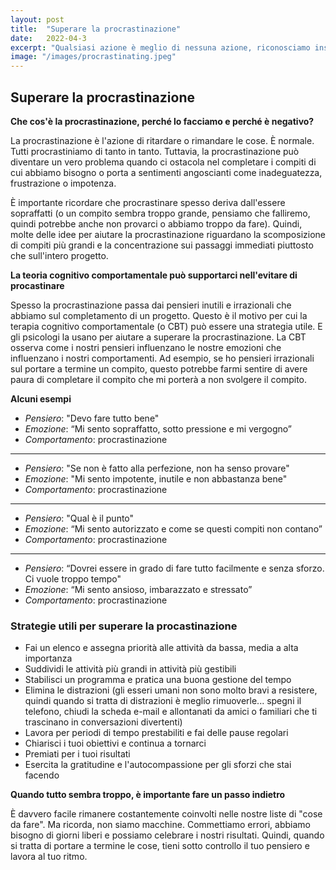 ```yaml
---
layout: post
title:  "Superare la procrastinazione"
date:   2022-04-3
excerpt: "Qualsiasi azione è meglio di nessuna azione, riconosciamo insieme quando possiamo realmente agire ed evitare di procastinasre."
image: "/images/procrastinating.jpeg"
---
```


## Superare la procrastinazione

**Che cos'è la procrastinazione, perché lo facciamo e perché è negativo?**


La procrastinazione è l'azione di ritardare o rimandare le cose. È normale. Tutti procrastiniamo di tanto in tanto. Tuttavia, la procrastinazione può diventare un vero problema 
quando ci ostacola nel completare i compiti di cui abbiamo bisogno o porta a sentimenti angoscianti come inadeguatezza, frustrazione o impotenza.

È importante ricordare che procrastinare spesso deriva dall'essere sopraffatti (o un compito sembra troppo grande, pensiamo che falliremo, quindi potrebbe anche non provarci o abbiamo troppo da fare).
Quindi, molte delle idee per aiutare la procrastinazione riguardano la scomposizione di compiti più grandi e la concentrazione sui passaggi immediati piuttosto che sull'intero progetto. 

**La teoria cognitivo comportamentale può supportarci nell'evitare di procastinare**

Spesso la procrastinazione passa dai pensieri inutili e irrazionali che abbiamo sul completamento di un progetto. 
Questo è il motivo per cui la terapia cognitivo comportamentale (o CBT) può essere una strategia utile.
E gli psicologi la usano per aiutare a superare la procrastinazione. 
La CBT osserva come i nostri pensieri influenzano le nostre emozioni che influenzano i nostri comportamenti. 
Ad esempio, se ho pensieri irrazionali sul portare a termine un compito, questo potrebbe farmi sentire di avere paura di completare il compito che mi porterà a non svolgere il compito.

**Alcuni esempi**

- _Pensiero_: "Devo fare tutto bene"
- _Emozione_: “Mi sento sopraffatto, sotto pressione e mi vergogno”
- _Comportamento_: procrastinazione
  
---------------------------
- _Pensiero_: "Se non è fatto alla perfezione, non ha senso provare"
- _Emozione_: "Mi sento impotente, inutile e non abbastanza bene"
- _Comportamento_: procrastinazione


----------------------------
- _Pensiero_: "Qual è il punto"
- _Emozione_: “Mi sento autorizzato e come se questi compiti non contano”
- _Comportamento_: procrastinazione


--------------------------------
- _Pensiero_: “Dovrei essere in grado di fare tutto facilmente e senza sforzo. Ci vuole troppo tempo"
- _Emozione_: “Mi sento ansioso, imbarazzato e stressato”
- _Comportamento_: procrastinazione

### Strategie utili per superare la procastinazione

- Fai un elenco e assegna priorità alle attività da bassa, media a alta importanza
- Suddividi le attività più grandi in attività più gestibili
- Stabilisci un programma e pratica una buona gestione del tempo
- Elimina le distrazioni (gli esseri umani non sono molto bravi a resistere, quindi quando si tratta di distrazioni è meglio rimuoverle... spegni il telefono, chiudi la scheda e-mail e allontanati da amici o familiari che ti trascinano in conversazioni divertenti)
- Lavora per periodi di tempo prestabiliti e fai delle pause regolari
- Chiarisci i tuoi obiettivi e continua a tornarci
- Premiati per i tuoi risultati
- Esercita la gratitudine e l'autocompassione per gli sforzi che stai facendo

**Quando tutto sembra troppo, è importante fare un passo indietro**

È davvero facile rimanere costantemente coinvolti nelle nostre liste di "cose ​​da fare". Ma ricorda, non siamo macchine. Commettiamo errori, abbiamo bisogno di giorni liberi e possiamo celebrare i nostri risultati. Quindi, quando si tratta di portare a termine le cose, tieni sotto controllo il tuo pensiero e lavora al tuo ritmo.
